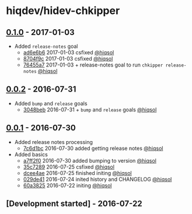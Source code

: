 # hiqdev/hidev-chkipper

## [0.1.0] - 2017-01-03

- Added `release-notes` goal
    - [ad6e6b6] 2017-01-03 csfixed [@hiqsol]
    - [8704f9c] 2017-01-03 csfixed [@hiqsol]
    - [76455a7] 2017-01-03 + release-notes goal to run `chkipper release-notes` [@hiqsol]

## [0.0.2] - 2016-07-31

- Added `bump` and `release` goals
    - [3048beb] 2016-07-31 + `bump` and `release` goals [@hiqsol]

## [0.0.1] - 2016-07-30

- Added release notes processing
    - [7c6d1bc] 2016-07-30 added getting release notes [@hiqsol]
- Added basics
    - [a7ff2f0] 2016-07-30 added bumping to version [@hiqsol]
    - [35c7289] 2016-07-25 csfixed [@hiqsol]
    - [dcee4ae] 2016-07-25 finished initing [@hiqsol]
    - [029de41] 2016-07-24 inited history and CHANGELOG [@hiqsol]
    - [60a3825] 2016-07-22 initing [@hiqsol]

## [Development started] - 2016-07-22

[@hiqsol]: https://github.com/hiqsol
[sol@hiqdev.com]: https://github.com/hiqsol
[60a3825]: https://github.com/hiqdev/hidev-chkipper/commit/60a3825
[029de41]: https://github.com/hiqdev/hidev-chkipper/commit/029de41
[35c7289]: https://github.com/hiqdev/hidev-chkipper/commit/35c7289
[dcee4ae]: https://github.com/hiqdev/hidev-chkipper/commit/dcee4ae
[a7ff2f0]: https://github.com/hiqdev/hidev-chkipper/commit/a7ff2f0
[7c6d1bc]: https://github.com/hiqdev/hidev-chkipper/commit/7c6d1bc
[3048beb]: https://github.com/hiqdev/hidev-chkipper/commit/3048beb
[ad6e6b6]: https://github.com/hiqdev/hidev-chkipper/commit/ad6e6b6
[8704f9c]: https://github.com/hiqdev/hidev-chkipper/commit/8704f9c
[76455a7]: https://github.com/hiqdev/hidev-chkipper/commit/76455a7
[Under development]: https://github.com/hiqdev/hidev-chkipper/compare/0.0.2...HEAD
[0.0.2]: https://github.com/hiqdev/hidev-chkipper/compare/0.0.1...0.0.2
[0.0.1]: https://github.com/hiqdev/hidev-chkipper/releases/tag/0.0.1
[0.1.0]: https://github.com/hiqdev/hidev-chkipper/compare/0.0.2...0.1.0

